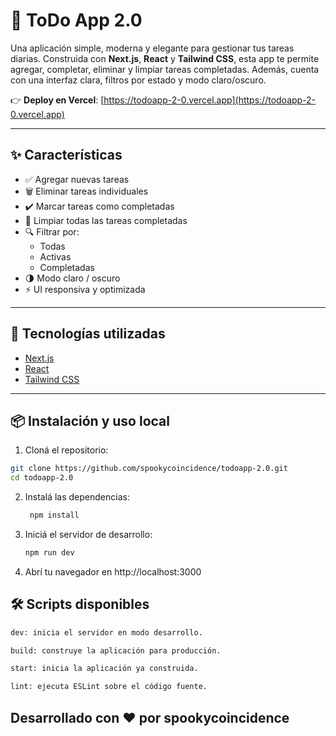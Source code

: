 # 📝 ToDo App 2.0

Una aplicación simple, moderna y elegante para gestionar tus tareas diarias. Construida con **Next.js**, **React** y **Tailwind CSS**, esta app te permite agregar, completar, eliminar y limpiar tareas completadas. Además, cuenta con una interfaz clara, filtros por estado y modo claro/oscuro.

👉 **Deploy en Vercel**: [https://todoapp-2-0.vercel.app](https://todoapp-2-0.vercel.app)

---

## ✨ Características

- ✅ Agregar nuevas tareas
- 🗑️ Eliminar tareas individuales
- ✔️ Marcar tareas como completadas
- 🧹 Limpiar todas las tareas completadas
- 🔍 Filtrar por:
  - Todas
  - Activas
  - Completadas
- 🌗 Modo claro / oscuro
- ⚡️ UI responsiva y optimizada

---

## 🚀 Tecnologías utilizadas

- [Next.js](https://nextjs.org/)
- [React](https://reactjs.org/)
- [Tailwind CSS](https://tailwindcss.com/)

---

## 📦 Instalación y uso local

1. Cloná el repositorio:

```bash
git clone https://github.com/spookycoincidence/todoapp-2.0.git
cd todoapp-2.0
```
2. Instalá las dependencias:
   ```bash
    npm install
   ```
3. Iniciá el servidor de desarrollo:
      ```bash
   npm run dev
   ```
4. Abrí tu navegador en http://localhost:3000

## 🛠 Scripts disponibles
```bash
dev: inicia el servidor en modo desarrollo.

build: construye la aplicación para producción.

start: inicia la aplicación ya construida.

lint: ejecuta ESLint sobre el código fuente.
```

## Desarrollado con ❤️ por spookycoincidence


   

   




